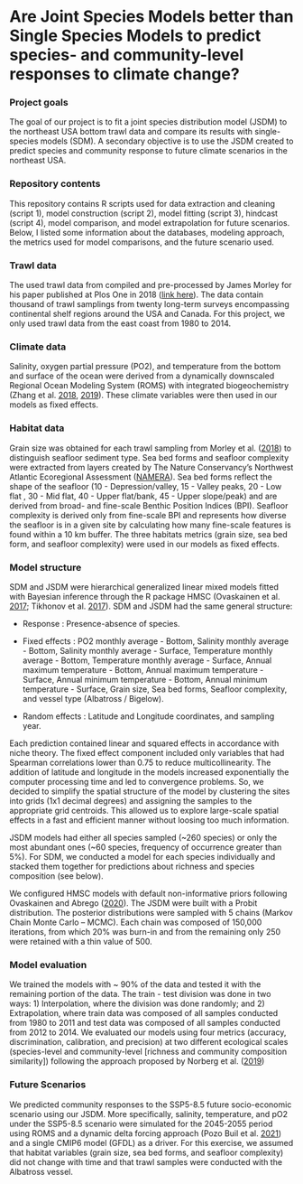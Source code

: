 # Are Joint Species Models better than Single Species Models to predict species- and community-level responses to climate change?

### Project goals
The goal of our project is to fit a joint species distribution model (JSDM) to the northeast USA bottom trawl data and compare its results with single-species models (SDM). A secondary objective is to use the JSDM created to predict species and community response to future climate scenarios in the northeast USA.

### Repository contents
This repository contains R scripts used for data extraction and cleaning  (script 1), model construction (script 2), model fitting (script 3), hindcast (script 4), model comparison, and model extrapolation for future scenarios. Below, I listed some information about the databases, modeling approach, the metrics used for model comparisons, and the future scenario used.    

### Trawl data
The used trawl data from compiled and pre-processed by James Morley for his paper published at Plos One in 2018 ([link here](https://doi.org/10.1371/journal.pone.0196127)). The data contain thousand of trawl samplings from twenty
long-term surveys encompassing continental shelf regions around the USA and Canada. For this project, we only used trawl data from the east coast from 1980 to 2014. 

### Climate data
Salinity, oxygen partial pressure (PO2), and temperature from the bottom and surface of the ocean were derived from a dynamically downscaled Regional Ocean Modeling System (ROMS) with integrated biogeochemistry (Zhang et al. [2018](https://doi.org/10.1002/2017JC013402), [2019](https://doi.org/10.1029/2018JC014308)). These climate variables were then used in our models as fixed effects. 

### Habitat data
Grain size was obtained for each trawl sampling from Morley et al. ([2018](https://doi.org/10.1371/journal.pone.0196127)) to distinguish seafloor sediment type. Sea bed forms and seafloor complexity were extracted from layers created by The Nature Conservancy’s Northwest Atlantic Ecoregional Assessment ([NAMERA](https://www.conservationgateway.org/ConservationByGeography/NorthAmerica/UnitedStates/edc/reportsdata/marine/namera/namera/Pages/default.aspx)). Sea bed forms reflect the shape of the seafloor (10 - Depression/valley, 15 - Valley peaks, 20 - Low flat , 30 - Mid flat, 40 - Upper flat/bank, 45 - Upper slope/peak) and are derived from broad- and fine-scale Benthic Position Indices (BPI). Seafloor complexity is derived only from fine-scale BPI and represents how diverse the seafloor is in a given site by calculating how many fine-scale features is found within a 10 km buffer. The three habitats metrics (grain size, sea bed form, and seafloor complexity) were used in our models as fixed effects.

### Model structure 
SDM and JSDM were hierarchical generalized linear mixed models fitted with Bayesian inference through the R package HMSC (Ovaskainen et al. [2017](https://doi.org/10.1111/2041-210X.12723); Tikhonov et al. [2017](https://doi.org/10.1111/ele.12757)). SDM and JSDM had the same general structure:

* Response : Presence-absence of species.

* Fixed effects :  PO2 monthly average - Bottom, Salinity monthly average - Bottom, Salinity monthly average - Surface, Temperature monthly average - Bottom, Temperature monthly average - Surface, Annual maximum temperature - Bottom, Annual maximum temperature - Surface, Annual minimum temperature - Bottom, Annual minimum temperature - Surface, Grain size, Sea bed forms, Seafloor complexity, and vessel type (Albatross / Bigelow).

* Random effects : Latitude and Longitude coordinates, and sampling year.

Each prediction contained linear and squared effects in accordance with niche theory. The fixed effect component included only variables that had Spearman correlations lower than 0.75 to reduce multicollinearity. The addition of latitude and longitude in the models increased exponentially the computer processing time and led to convergence problems. So, we decided to simplify the spatial structure of the model by clustering the sites into grids (1x1 decimal degrees) and assigning the samples to the appropriate grid centroids. This allowed us to explore large-scale spatial effects in a fast and efficient manner without loosing too much information.

JSDM models had either all species sampled (~260 species) or only the most abundant ones (~60 species, frequency of occurrence greater than 5%). For SDM, we conducted a model for each species individually and stacked them together for predictions about richness and species composition (see below). 

We configured HMSC models with default non-informative priors following Ovaskainen and Abrego ([2020](https://doi.org/10.1017/9781108591720)). The JSDM were built with a Probit distribution. The posterior distributions were sampled with 5 chains (Markov Chain Monte Carlo – MCMC). Each chain was composed of 150,000 iterations, from which 20% was burn-in and from the remaining only 250 were retained with a thin value of 500. 

### Model evaluation
We trained the models with ~ 90% of the data and tested it with the remaining portion of the data. The train - test division was done in two ways: 1) Interpolation, where the division was done randomly; and 2) Extrapolation, where train data was composed of all samples conducted from 1980 to 2011 and test data was composed of all samples conducted from 2012 to 2014. We evaluated our models using four metrics (accuracy, discrimination, calibration, and precision) at two different ecological scales (species-level and community-level [richness and community composition similarity]) following the approach proposed by Norberg et al. ([2019](https://doi.org/10.1002/ecm.1370)) 

### Future Scenarios
We predicted community responses to the SSP5-8.5 future socio-economic scenario using our JSDM. More specifically, salinity, temperature, and pO2 under the SSP5-8.5 scenario were simulated for the 2045-2055 period using ROMS and a dynamic delta forcing approach (Pozo Buil et al. [2021](https://doi.org/10.3389/fmars.2021.612874)) and a single CMIP6 model (GFDL) as a driver.  For this exercise, we assumed that habitat variables (grain size, sea bed forms, and seafloor complexity) did not change with time and that trawl samples were conducted with the Albatross vessel.



